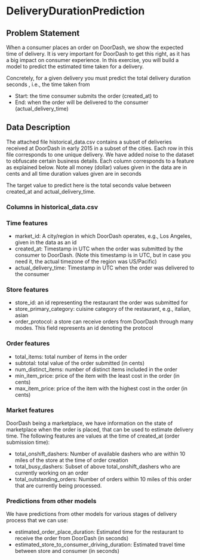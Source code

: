# DeliveryDurationPrediction

## Problem Statement
When a consumer places an order on DoorDash, we show the expected time of delivery. It is very important for DoorDash to get this right, as it has a big impact on consumer experience. In this exercise, you will build a model to predict the estimated time taken for a delivery.

Concretely, for a given delivery you must predict the total delivery duration seconds , i.e., the time taken from
  - Start: the time consumer submits the order (created_at) to
  - End: when the order will be delivered to the consumer (actual_delivery_time)

## Data Description
The attached file historical_data.csv contains a subset of deliveries received at DoorDash in early 2015 in a subset of the cities. Each row in this file corresponds to one unique delivery. We have added noise to the dataset to obfuscate certain business details. Each column corresponds to a feature as explained below. Note all money (dollar) values given in the data are in cents and all time duration values given are in seconds

The target value to predict here is the total seconds value between created_at and actual_delivery_time.

### Columns in historical_data.csv
### Time features
  - market_id: A city/region in which DoorDash operates, e.g., Los Angeles, given in the data as an id
  - created_at: Timestamp in UTC when the order was submitted by the consumer to DoorDash. (Note this timestamp is in UTC, but in case you need it, the actual timezone                 of the region was US/Pacific)
  - actual_delivery_time: Timestamp in UTC when the order was delivered to the consumer

### Store features
  - store_id: an id representing the restaurant the order was submitted for
  - store_primary_category: cuisine category of the restaurant, e.g., italian, asian
  - order_protocol: a store can receive orders from DoorDash through many modes. This field represents an id denoting the protocol

### Order features
  - total_items: total number of items in the order
  - subtotal: total value of the order submitted (in cents)
  - num_distinct_items: number of distinct items included in the order
  - min_item_price: price of the item with the least cost in the order (in cents)
  - max_item_price: price of the item with the highest cost in the order (in cents)

### Market features

DoorDash being a marketplace, we have information on the state of marketplace when the order is placed, that can be used to estimate delivery time. The following features are values at the time of created_at (order submission time):
  - total_onshift_dashers: Number of available dashers who are within 10 miles of the store at the time of order creation
  - total_busy_dashers: Subset of above total_onshift_dashers who are currently working on an order
  - total_outstanding_orders: Number of orders within 10 miles of this order that are currently being processed.

### Predictions from other models

We have predictions from other models for various stages of delivery process that we can use:
  - estimated_order_place_duration: Estimated time for the restaurant to receive the order from DoorDash (in seconds)
  - estimated_store_to_consumer_driving_duration: Estimated travel time between store and consumer (in seconds)
